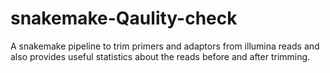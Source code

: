 # snakemake-Qaulity-check
A snakemake pipeline to trim primers and adaptors from illumina reads and  also provides useful statistics about the reads before and after trimming.
